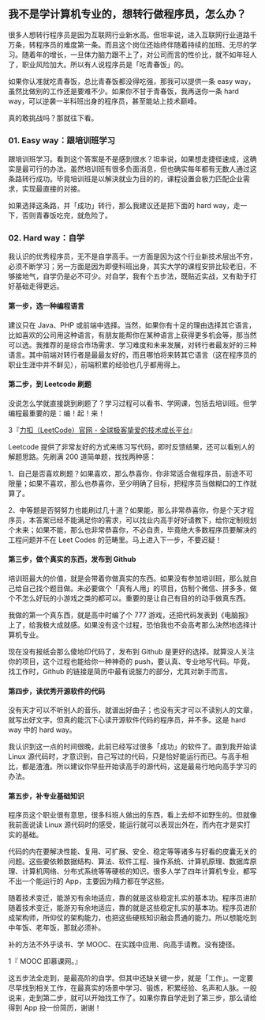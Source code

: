 ## 我不是学计算机专业的，想转行做程序员，怎么办？

很多人想转行程序员是因为互联网行业新水高。但坦率说，进入互联网行业道路千万条，转程序员的难度第一条。而且这个岗位还始终伴随着持续的加班、无尽的学习。随着年的增长，一旦体力脑力跟不上了，对公司而言的性价比，就不如年轻人了，职业风险加大。所以有人说程序员是「吃青春饭」的。

如果你认准就吃青春饭，总比青春饭都没得吃强，那我可以提供一条 easy way，虽然比做别的工作还是要难不少。如果你不甘于青春饭，我再送你一条 hard way，可以逆袭一半科班出身的程序员，甚至能站上技术巅峰。

真的敢挑战吗？那就往下看。

### 01. Easy way：跟培训班学习

跟培训班学习。看到这个答案是不是感到很水？坦率说，如果想走捷径速成，这确实是最可行的办法。虽然培训班有很多负面消息，但也确实每年都有无数人通过这条路转行成功。毕竟培训班是以解決就业为目的的，课程设置会极力匹配企业需求，实现最直接的对接。

如果选择这条路，并「成功」转行，那么我建议还是把下面的 hard way，走一下，否则青春饭吃完，就危险了。

### 02. Hard way：自学

我认识的优秀程序员，无不是自学高手。一方面是因为这个行业新技术层出不穷，必须不断学习；另一方面是因为即便科班出身，其实大学的课程安排比较老旧，不够接地气，自学仍是必不可少。对自学，我有个五步法，既贴近实战，又有助于打好基础走得更远。

#### 第一步，选一种编程语言

建议只在 Java、PHP 或前端中选择。当然，如果你有十足的理由选择其它语言，比如喜欢的公司用这种语言，有朋友能帮你在某种语言上获得更多机会等，那当然可以选。我推荐的是综合市场需求、学习难度和未来发展，对转行者最友好的三种语言。其中前端对转行者是最最友好的，而且哪怕将来转其它语言（这在程序员的职业生涯中并不鲜见），前端积累的经验也几乎都用得上。

#### 第二步，到 Leetcode 刷题

没说怎么学就直接跳到刷题了？学习过程可以看书、学网课，包括去培训班。但学编程最重要的是：编！起！来！

3『[力扣（LeetCode）官网 - 全球极客挚爱的技术成长平台](https://leetcode-cn.com/)』

Leetcode 提供了非常友好的方式来练习写代码，即时反馈结果，还可以看别人的解题思路。先刷满 200 道简单题，找找两种感：

1、自己是否喜欢刷题？如果喜欢，那么恭喜你，你非常适合做程序员，前途不可限量；如果不喜欢，那么也恭喜你，至少明确了目标，把程序员当做糊口的工作就算了。

2、中等题是否努努力也能刷过几十道？如果能，那么非常恭喜你，你是个天才程序员，本答案已经不能满足你的需求，可以找业内高手好好请教下，给你定制规划个未来；如果不能，那么也非常恭喜你，不必自责，毕竟绝大多数程序员要解决的工程问题并不在 Leet Codes 的范畴里。马上进入下一步，不要迟疑！

#### 第三步，做个真实的东西，发布到 Github

培训班最大的价值，就是会带着你做真实的东西。如果没有参加培训班，那么就自己给自己找个题目做。未必要做个「真有人用」的项目，仿制个微信、拼多多，做个不怎么好玩的小游戏之类的都可以。重要的是让自己有目的的动手做真东西。

我做的第一个真东西，就是高中时编了个 777 游戏，还把代码发表到《电脑报》上了，给我极大成就感。如果没有这个过程，恐怕我也不会高考那么決然地选择计算机专业。

现在没有报纸会那么傻地印代码了，发布到 Github 是更好的选择。就算没人关注你的项目，这个过程也能给你一种神奇的 push，要认真、专业地写代码。毕竟，找工作时，Github 的链接是简历中最有说服力的部分，尤其对新手而言。

#### 第四步，读优秀开源软件的代码

没有天才可以不听别人的音乐，就谱出好曲子；也没有天才可以不读别人的文章，就写出好文字。但真的能沉下心读开源软件代码的程序员，并不多。这是 hard way 中的 hard way。

我认识到这一点的时间很晚，此前已经写过很多「成功」的软件了。直到我开始读 Linux 源代码时，才意识到，自己写过的代码，只是恰好能运行而已。与高手相比，都是渣渣。所以建议你早些开始读高手的源代码，这是最易行地向高手学习的办法。

#### 第五步，补专业基础知识

程序员这个职业很有意思，很多科班人做出的东西，看上去却不如野生的。但就像我前面说读 Linux 源代码时的感受，能运行就可以表现出外在，而内在才是实打实的基础。

代码的内在要解决性能、复用、可扩展、安全、稳定等等诸多与好看的皮囊无关的问题。这些要依赖数据结构、算法、软件工程、操作系统、计算机原理、数据库原理、计算机网络、分布式系统等等硬核的知识。很多人学了四年计算机专业，都写不出一个能运行的 App，主要因为精力都在学这些。

随着技术变迁，能游刃有余地适应，靠的就是这些稳定扎实的基本功。程序员进阶随着技术变迁，能游刃有余地适应，靠的就是这些稳定扎实的基本功。程序员进阶成架构师，所仰仗的架构能力，也把这些硬核知识融会贯通的能力。所以想能吃到中年饭、老年饭，那就必须补。

补的方法不外乎读书、学 MOOC、在实践中应用、向高手请教。没有捷径。

1『 MOOC 即慕课网。』

这五步法全走到，是最高阶的自学。但其中还缺关键一步，就是「工作」。一定要尽早找到相关工作，在最真实的场景中学习、锻炼，积累经验、名声和人脉。一般说来，走到第二步，就可以开始找工作了。如果你靠自学走到了第三步，那么请给得到 App 投一份简历，谢谢！